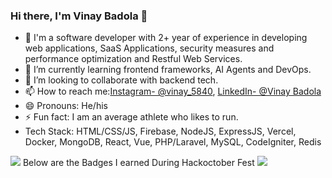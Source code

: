 ### Hi there, I'm Vinay Badola 👋



- 🔭 I'm a software developer with 2+ year of experience in developing web applications, SaaS Applications, security measures and performance optimization and Restful Web         Services.
- 👯 I’m  currently learning frontend frameworks, AI Agents and DevOps. 
- 🤔 I’m looking to collaborate with backend tech.
- 📫 How to reach me:[Instagram- @vinay_5840](https://www.instagram.com/vinay_5840/), [LinkedIn- @Vinay Badola](https://www.linkedin.com/in/vinay-badola-b05235211/) 
- 😄 Pronouns: He/his
- ⚡ Fun fact: I am an average athlete who likes to run.
- Tech Stack: HTML/CSS/JS, Firebase, NodeJS, ExpressJS, Vercel, Docker,  MongoDB, React, Vue, PHP/Laravel, MySQL, CodeIgniter, Redis

<img src="https://github-readme-stats.vercel.app/api?username=vinaybadola&&show_icons=true&title_color=ffffff&icon_color=bb2acf&text_color=daf7dc&bg_color=191919">
Below are the Badges I earned During Hackoctober Fest
<img src = "https://holopin.io/api/user/board?user=vinay_badola"/>

